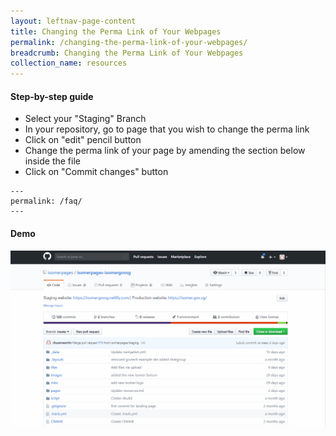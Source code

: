 ```yaml
---
layout: leftnav-page-content
title: Changing the Perma Link of Your Webpages
permalink: /changing-the-perma-link-of-your-webpages/
breadcrumb: Changing the Perma Link of Your Webpages
collection_name: resources
---
```


#### **Step-by-step guide**
* Select your "Staging" Branch
* In your repository, go to page that you wish to change the perma link
* Click on "edit" pencil button
* Change the perma link of your page by amending the section below inside the file
* Click on "Commit changes" button

```
---
permalink: /faq/
---
```

#### **Demo**
![Editing File to Your Repository](/images/resources/changing-the-perma-link-of-your-webpages.gif)
